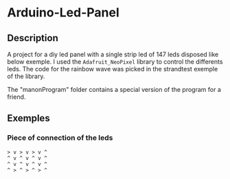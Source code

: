 # Arduino-Led-Panel

## Description
A project for a diy led panel with a single strip led of 147 leds disposed like below exemple.
I used the `Adafruit_NeoPixel` library to control the differents leds. The code for the rainbow wave was picked in the strandtest exemple of the library.

The "manonProgram" folder contains a special version of the program for a friend.

## Exemples
### Piece of connection of the leds

```
> v > v > v ^
^ v ^ v ^ v ^
^ v ^ v ^ v ^
^ > ^ > ^ > ^
```
